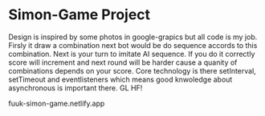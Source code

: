 # Simon-Game Project
Design is inspired by some photos in google-grapics but all code is my job. Firsly it draw a combination next bot would be do sequence accords to this combination.
Next is your turn to imitate AI sequence. If you do it correctly score will increment and next round will be harder cause a quanity of combinations depends on
your score. Core technology is there setInterval, setTimeout and eventlisteners which means good knwoledge about asynchronous is important there.
GL HF!


fuuk-simon-game.netlify.app
